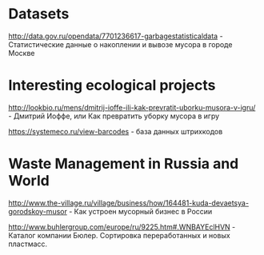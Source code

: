# Datasets

http://data.gov.ru/opendata/7701236617-garbagestatisticaldata - Статистические данные о накоплении и вывозе мусора в городе Москве

# Interesting ecological projects

http://lookbio.ru/mens/dmitrij-ioffe-ili-kak-prevratit-uborku-musora-v-igru/ - Дмитрий Иоффе, или Как превратить уборку мусора в игру

https://systemeco.ru/view-barcodes - база данных штрихкодов

# Waste Management in Russia and World

http://www.the-village.ru/village/business/how/164481-kuda-devaetsya-gorodskoy-musor - Как устроен мусорный бизнес в России

http://www.buhlergroup.com/europe/ru/9225.htm#.WNBAYEclHVN - Каталог компании Бюлер. Сортировка переработанных и новых пластмасс.
